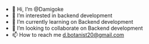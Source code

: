 - 👋 Hi, I’m @Damigoke
- 👀 I’m interested in backend development
- 🌱 I’m currently learning on Backend development
- 💞️ I’m looking to collaborate on Backend development
- 📫 How to reach me d.botanist20@gmail.com

<!---
Damigoke/Damigoke is a ✨ special ✨ repository because its `README.md` (this file) appears on your GitHub profile.
You can click the Preview link to take a look at your changes.
--->
